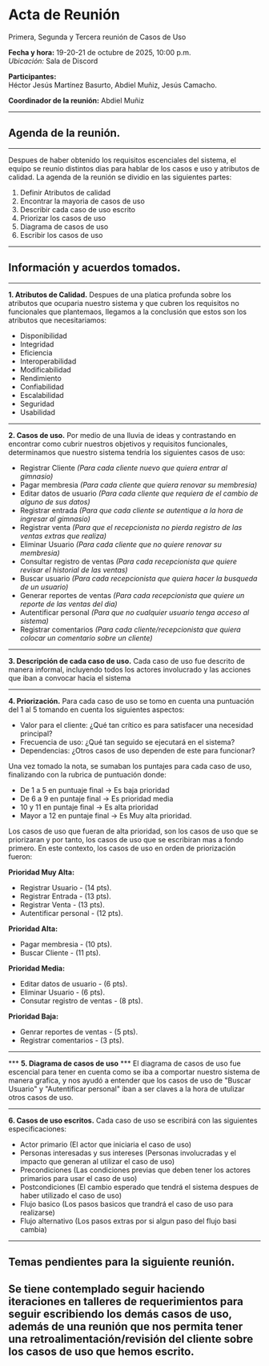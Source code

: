 # **Acta de Reunión**
Primera, Segunda y Tercera reunión de Casos de Uso

**Fecha y hora:** 19-20-21 de octubre de 2025, 10:00 p.m.  
*Ubicación:* Sala de Discord

**Participantes:**  
Héctor Jesús Martínez Basurto, Abdiel Muñiz, Jesús Camacho.

**Coordinador de la reunión:** Abdiel Muñiz


---

## **Agenda de la reunión.**

---

Despues de haber obtenido los requisitos escenciales del sistema, el equipo se reunio distintos dias para hablar de los casos e uso y atributos de calidad. La agenda de la reunión se dividio en las siguientes partes:
1. Definir Atributos de calidad
2. Encontrar la mayoria de casos de uso
3. Describir cada caso de uso escrito
4. Priorizar los casos de uso
5. Diagrama de casos de uso
6. Escribir los casos de uso




---

## **Información y acuerdos tomados.**

---

**1. Atributos de Calidad.**
Despues de una platica profunda sobre los atributos que ocuparia nuestro sistema y que cubren los requisitos no funcionales que plantemaos, llegamos a la conclusión que estos son los atributos que necesitariamos:

- Disponibilidad
- Integridad
- Eficiencia
- Interoperabilidad
- Modificabilidad
- Rendimiento
- Confiabilidad
- Escalabilidad
- Seguridad
- Usabilidad

***

**2. Casos de uso.**
Por medio de una lluvia de ideas y contrastando en encontrar como cubrir nuestros objetivos y requisitos funcionales, determinamos que nuestro sistema tendría los siguientes casos de uso:

- Registrar Cliente *(Para cada cliente nuevo que quiera entrar al gimnasio)*
- Pagar membresia *(Para cada cliente que quiera renovar su membresia)*
- Editar datos de usuario *(Para cada cliente que requiera de el cambio de alguno de sus datos)*
- Registrar entrada *(Para que cada cliente se autentique a la hora de ingresar al gimnasio)*
- Registrar venta *(Para que el recepcionista no pierda registro de las ventas extras que realiza)*
- Eliminar Usuario *(Para cada cliente que no quiere renovar su membresia)*
- Consultar registro de ventas *(Para cada recepcionista que quiere revisar el historial de las ventas)*
- Buscar usuario *(Para cada recepcionista que quiera hacer la busqueda de un usuario)*
- Generar reportes de ventas *(Para cada recepcionista que quiere un reporte de las ventas del dia)*
- Autentificar personal *(Para que no cualquier usuario tenga acceso al sistema)*
- Registrar comentarios *(Para cada cliente/recepcionista que quiera colocar un comentario sobre un cliente)*

***

**3. Descripción de cada caso de uso.**
Cada caso de uso fue descrito de manera informal, incluyendo todos los actores involucrado y las acciones que iban a convocar hacia el sistema

***

**4. Priorización.**
Para cada caso de uso se tomo en cuenta una puntuación del 1 al 5 tomando en cuenta los siguientes aspectos:

- Valor para el cliente: ¿Qué tan crítico es para satisfacer una necesidad principal?
- Frecuencia de uso: ¿Qué tan seguido se ejecutará en el sistema?
- Dependencias: ¿Otros casos de uso dependen de este para funcionar?

Una vez tomado la nota, se sumaban los puntajes para cada caso de uso, finalizando con la rubrica de puntuación donde:

- De 1 a 5 en puntuaje final -> Es baja prioridad
- De 6 a 9 en puntaje final -> Es prioridad media
- 10 y 11 en puntaje final -> Es alta prioridad
- Mayor a 12 en puntaje final -> Es Muy alta prioridad.

Los casos de uso que fueran de alta prioridad, son los casos de uso que se priorizaran y por tanto, los casos de uso que se escribiran mas a fondo primero. En este contexto, los casos de uso en orden de priorización fueron:

**Prioridad Muy Alta:**
- Registrar Usuario - (14 pts).
- Registrar Entrada - (13 pts).
- Registrar Venta - (13 pts).
- Autentificar personal - (12 pts).

**Prioridad Alta:**
- Pagar membresia - (10 pts).
- Buscar Cliente - (11 pts).

**Prioridad Media:**
- Editar datos de usuario - (6 pts).
- Eliminar Usuario - (6 pts).
- Consutar registro de ventas - (8 pts).

**Prioridad Baja:**
- Genrar reportes de ventas - (5 pts).
- Registrar comentarios - (3 pts).

***

*** **5. Diagrama de casos de uso** ***
El diagrama de casos de uso fue escencial para tener en cuenta como se iba a comportar nuestro sistema de manera grafica, y nos ayudó a entender que los casos de uso de "Buscar Usuario" y "Autentificar personal" iban a ser claves a la hora de utulizar otros casos de uso. 


***

**6. Casos de uso escritos.**
Cada caso de uso se escribirá con las siguientes especificaciones:
- Actor primario (El actor que iniciaria el caso de uso)
- Personas interesadas y sus intereses (Personas involucradas y el impacto que generan al utilizar el caso de uso)
- Precondiciones (Las condiciones previas que deben tener los actores primarios para usar el caso de uso)
- Postcondiciones (El cambio esperado que tendrá el sistema despues de haber utilizado el caso de uso)
- Flujo basico (Los pasos basicos que trandrá el caso de uso para realizarse)
- Flujo alternativo (Los pasos extras por si algun paso del flujo basi cambia)

---

## **Temas pendientes para la siguiente reunión.**

Se tiene contemplado seguir haciendo iteraciones en talleres de requerimientos para seguir escribiendo los demás casos de uso, además de una reunión que nos permita tener una retroalimentación/revisión del cliente sobre los casos de uso que hemos escrito. 
---




